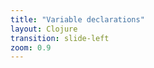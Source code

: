```yaml
---
title: "Variable declarations"
layout: Clojure
transition: slide-left
zoom: 0.9
---
```


<template v-slot:header>

# Variable declarations

</template>

<template v-slot:left>

```clojure
;; def vs defonce

;; def can overrite the variable value
;; defonce will not allow to override the value
(def can-change 1)

(defonce cannot-change 2)

(println can-change) ;; => 1

(println cannot-change) ;; => 1

(def can-change 2)

(defonce cannot-change 2)

(println can-change) ;; => 2

(println cannot-change) ;; => 1
```

```clojure
;; let block
;; let allows multiple variables to assigned within the execution block

(let [variable-1 "value-1"
      variable-2 "value-2"]
  (println variable-1 variable-1))
```

</template>

<template v-slot:right>

```clojure
;; def

(def variable-name "value")

;; clojure always follows kebab-case meaning
;; allt the variables created are seperated by `-`
;; for example
;; getStatus  is in camelCase
;; get-status is in kebab-case
;; get_status is in snake_case
```

```clojure
;; fn declaration
(defn function-name
  [fn-argument]
  ;; body of the function
  (println fn-argument))


;; every fn will implicitly return `nil` value
```

```clojure
;; unassigned variables

(declare unassigned-variable)

(println unassigned-variable)

(def unassigned-variable "new-value")
```

</template>

